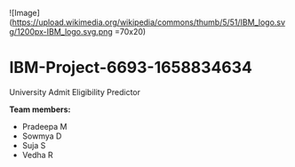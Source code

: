 ![Image](https://upload.wikimedia.org/wikipedia/commons/thumb/5/51/IBM_logo.svg/1200px-IBM_logo.svg.png =70x20)

# IBM-Project-6693-1658834634
University Admit Eligibility Predictor

**Team members:** <br>
* Pradeepa M 
* Sowmya D 
* Suja S
* Vedha R

